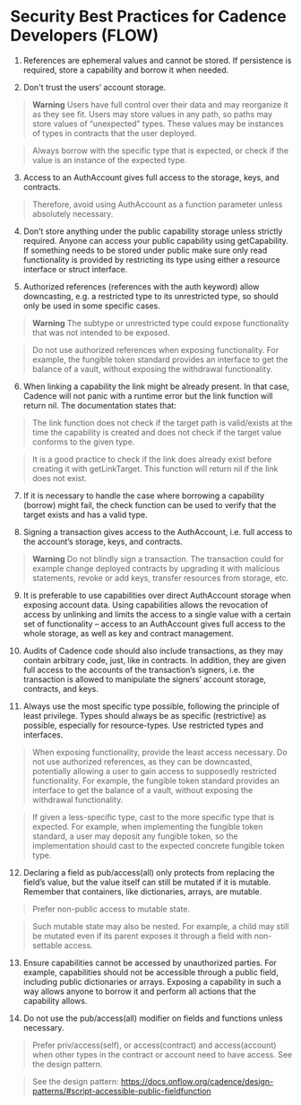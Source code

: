 # Security Best Practices for Cadence Developers (FLOW)

1. References are ephemeral values and cannot be stored. If persistence is required, store a capability and borrow it when needed.

2. Don't trust the users’ account storage. 

> **Warning**
> Users have full control over their data and may reorganize it as they see fit. Users may store values in any path, so paths may store values of “unexpected” types. These values may be instances of types in contracts that the user deployed.

> Always borrow with the specific type that is expected, or check if the value is an instance of the expected type.

3. Access to an AuthAccount gives full access to the storage, keys, and contracts. 

> Therefore, avoid using AuthAccount as a function parameter unless absolutely necessary.


4. Don’t store anything under the public capability storage unless strictly required. Anyone can access your public capability using getCapability. If something needs to be stored under public make sure only read functionality is provided by restricting its type using either a resource interface or struct interface.

5. Authorized references (references with the auth keyword) allow downcasting, e.g. a restricted type to its unrestricted type, so should only be used in some specific cases.

> **Warning**
> The subtype or unrestricted type could expose functionality that was not intended to be exposed.

> Do not use authorized references when exposing functionality. For example, the fungible token standard provides an interface to get the balance of a vault, without exposing the withdrawal functionality.

6. When linking a capability the link might be already present. In that case, Cadence will not panic with a runtime error but the link function will return nil. The documentation states that:

> The link function does not check if the target path is valid/exists at the time the capability is created and does not check if the target value conforms to the given type.

> It is a good practice to check if the link does already exist before creating it with getLinkTarget. This function will return nil if the link does not exist.


7. If it is necessary to handle the case where borrowing a capability (borrow) might fail, the check function can be used to verify that the target exists and has a valid type.


8. Signing a transaction gives access to the AuthAccount, i.e. full access to the account’s storage, keys, and contracts. 

> **Warning**
> Do not blindly sign a transaction. The transaction could for example change deployed contracts by upgrading it with malicious statements, revoke or add keys, transfer resources from storage, etc.


9. It is preferable to use capabilities over direct AuthAccount storage when exposing account data. Using capabilities allows the revocation of access by unlinking and limits the access to a single value with a certain set of functionality – access to an AuthAccount gives full access to the whole storage, as well as key and contract management.


10. Audits of Cadence code should also include transactions, as they may contain arbitrary code, just, like in contracts. In addition, they are given full access to the accounts of the transaction’s signers, i.e. the transaction is allowed to manipulate the signers’ account storage, contracts, and keys.


11. Always use the most specific type possible, following the principle of least privilege.
Types should always be as specific (restrictive) as possible, especially for resource-types. Use restricted types and interfaces.

> When exposing functionality, provide the least access necessary. Do not use authorized references, as they can be downcasted, potentially allowing a user to gain access to supposedly restricted functionality. For example, the fungible token standard provides an interface to get the balance of a vault, without exposing the withdrawal functionality.

> If given a less-specific type, cast to the more specific type that is expected. For example, when implementing the fungible token standard, a user may deposit any fungible token, so the implementation should cast to the expected concrete fungible token type.


12. Declaring a field as pub/access(all) only protects from replacing the field’s value, but the value itself can still be mutated if it is mutable. Remember that containers, like dictionaries, arrays, are mutable.

> Prefer non-public access to mutable state. 

> Such mutable state may also be nested. For example, a child may still be mutated even if its parent exposes it through a field with non-settable access.


13. Ensure capabilities cannot be accessed by unauthorized parties. For example, capabilities should not be accessible through a public field, including public dictionaries or arrays. Exposing a capability in such a way allows anyone to borrow it and perform all actions that the capability allows. 


14. Do not use the pub/access(all) modifier on fields and functions unless necessary. 

> Prefer priv/access(self), or access(contract) and access(account) when other types in the contract or account need to have access.
See the design pattern.	

> See the design pattern: https://docs.onflow.org/cadence/design-patterns/#script-accessible-public-fieldfunction
